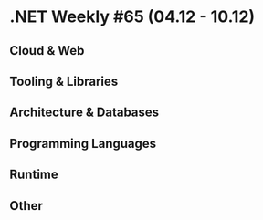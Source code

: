 # .NET Weekly #65 (04.12 - 10.12)

## Cloud & Web

## Tooling & Libraries

## Architecture & Databases

## Programming Languages

## Runtime

## Other
